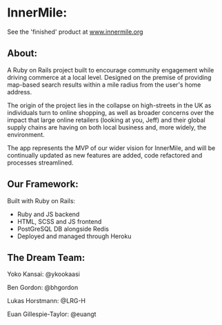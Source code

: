 # InnerMile: 

See the 'finished' product at www.innermile.org 

## About:

A Ruby on Rails project built to encourage community engagement while driving commerce at a local level. Designed on the premise of providing map-based search results within a mile radius from the user's home address. 

The origin of the project lies in the collapse on high-streets in the UK as individuals turn to online shopping, as well as broader concerns over the impact that large online retailers (looking at you, Jeff) and their global supply chains are having on both local business and, more widely, the environment. 

The app represents the MVP of our wider vision for InnerMile, and will be continually updated as new features are added, code refactored and processes streamlined. 

## Our Framework:

Built with Ruby on Rails:

  - Ruby and JS backend
  - HTML, SCSS and JS frontend
  - PostGreSQL DB alongside Redis
  - Deployed and managed through Heroku
  
## The Dream Team:

Yoko Kansai: @ykookaasi

Ben Gordon: @bhgordon

Lukas Horstmann: @LRG-H

Euan Gillespie-Taylor: @euangt
  
